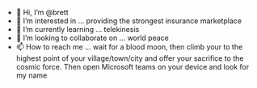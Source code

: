 - 👋 Hi, I’m @brett
- 👀 I’m interested in ... providing the strongest insurance marketplace 
- 🌱 I’m currently learning ... telekinesis 
- 💞️ I’m looking to collaborate on ... world peace
- 📫 How to reach me ... wait for a blood moon, then climb your to the highest point of your village/town/city and offer your sacrifice to the cosmic force. 
Then open Microsoft teams on your device and look for my name 

<!---
brett-wtw/brett-wtw is a ✨ special ✨ repository because its `README.md` (this file) appears on your GitHub profile.
You can click the Preview link to take a look at your changes.
--->
